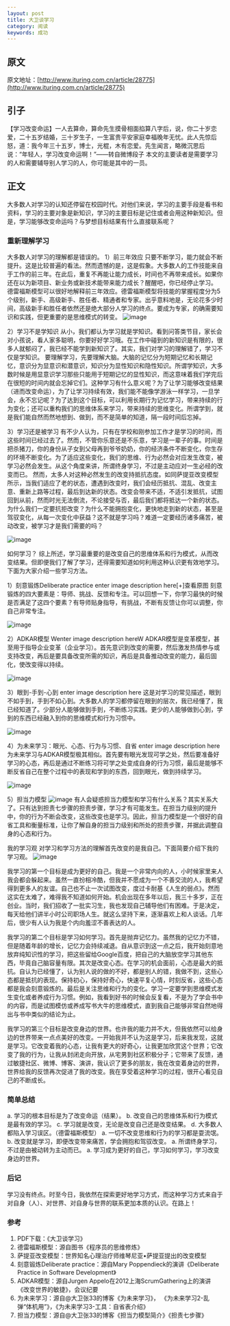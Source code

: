 ```yaml
---
layout: post
title: 大卫谈学习
category: 阅读
keywords: 成功
---
```

## 原文

原文地址：[http://www.ituring.com.cn/article/28775](http://www.ituring.com.cn/article/28775)

## 引子
【学习改变命运】一人去算命，算命先生摸骨相面掐算八字后，说，你二十岁恋爱，二十五岁结婚，三十岁生子，一生富贵平安家庭幸福晚年无忧。此人先惊后怒，道：我今年三十五岁，博士，光棍，木有恋爱。先生闻言，略微沉思后说：“年轻人，学习改变命运啊！”——转自微博段子
本文的主要读者是需要学习的人和需要辅导别人学习的人，你可能是其中的一员。

## 正文
大多数人对学习的认知还停留在校园时代。对他们来说，学习的主要手段是看书和资料，学习的主要对象是新知识，学习的主要目标是记住或者会用这种新知识。但是，学习能够改变命运吗？与梦想目标结果有什么直接联系呢？

### 重新理解学习
大多数人对学习的理解都是错误的。
1）前三年效应
只要不断学习，能力就会不断提升。这是比较普遍的看法。然而遗憾的是，这是假象。大多数人的工作技能来自于工作的前三年。在此后，重复不再能让能力成长，时间也不再带来成长。如果你还在以为新项目、新业务或新技术能带来能力成长？醒醒吧，你已经停止学习。
德雷福斯模型可以很好地解释前三年效应。德雷福斯模型将技能的掌握程度分为5个级别，新手、高级新手、胜任者、精通者和专家。出乎意料地是，无论花多少时间，高级新手和胜任者依然还是绝大部分人学习的终点。要成为专家，的确需要知识和实践，但更重要的是思维模式的转变。	
	![image](http://www.ituring.com.cn/download/01Y7yQpdrDJJ)

2）学习不是学知识
从小，我们都认为学习就是学知识。看到问答类节目，家长会对小孩说，看人家多聪明，你要好好学习哦。在工作中碰到的新知识是有限的，很多人就郁闷了，我已经不能学到新知识了。其实，我们对学习的理解错了，学习不仅是学知识。
要理解学习，先要理解大脑。大脑的记忆分为短期记忆和长期记忆，意识分为显意识和潜意识，知识分为显性知识和隐性知识。所谓学知识，大多数时候是用显意识学习那些只能用于短期记忆的显性知识，而这意味着我们学完后在很短的时间内就会忘掉它们。这种学习有什么意义呢？为了让学习能够改变结果（进而改变命运），为了让学习持续有效，我们能不能像学游泳一样学习，一旦学会，永不忘记呢？为了达到这个目标，可以利用长期行为记忆学习，带来持续的行为变化；还可以重构我们的思维体系来学习，带来持续的思维变化。所谓学到，就是我们能自然而然地想到、做到，而不是简单的知道，隔一段时间后忘掉。

3）学习还是被学习
有不少人认为，只有在学校和刚参加工作才是学习的时间，而这些时间已经过去了。然而，不管你乐意还是不乐意，学习是一辈子的事。时间是把杀猪刀，你的身份从子女到父母再到爷爷奶奶，你的经济条件不断变化，你生存的环境不断变化。为了适应这些变化，我们的思维、行为必然会对应发生改变，被学习必然会发生。从这个角度来讲，所谓终身学习，不过是主动应对一生必经的改变而已。
然而，太多人对这种必然发生的改变持抵抗态度。如同萨提亚改变模型所示，当我们适应了老的状态，遭遇到改变时，我们会经历抵抗、混乱、改变主意、重新上路等过程，最后到达新的状态。改变会带来不适，不适引发抵抗，试图回到从前，然而时光无法倒流，不论接受与否，最后我们都将抵达一个新的状态。为什么我们一定要抗拒改变？为什么不能拥抱变化，更快地走到新的状态，甚至是驾驭变化，从每一次变化中获益？这不就是学习吗？难道一定要经历诸多痛苦，被动改变，被学习才是我们需要的吗？ 

![image](http://www.ituring.com.cn/download/01Y7yQqbLiUT.small)

如何学习？
综上所述，学习最重要的是改变自己的思维体系和行为模式，从而改变结果。但即便我们了解了学习，还得需要知道如何利用这种认识更有效地学习。下面为大家介绍一些学习方法。

1）刻意锻炼Deliberate practice enter image description here[+]查看原图 刻意锻炼的四大要素是：导师、挑战、反馈和专注。可以回想一下，你学习最快的时候是否满足了这四个要素？有导师贴身指导，有挑战，不断有反馈让你可以调整，你自己非常专注。

![image](http://www.ituring.com.cn/download/01Y7yQqsjAsP.small)

2）ADKAR模型
Wenter image description hereW
ADKAR模型是变革模型，甚至用于指导企业变革（企业学习）。首先意识到改变的需要，然后激发热情参与或支持改变，再后是要具备改变所需的知识，再后是具备推动改变的能力，最后固化，使改变得以持续。

![image](http://www.ituring.com.cn/download/01Y7yQrBHsZ9)

3）眼到-手到-心到 enter image description here 这是对学习的常见描述，眼到不如手到，手到不如心到。大多数人的学习都停留在眼到的层次，我已经懂了，我已经知道了。少部分人能够做到手到，不断练习实践。更少的人能够做到心到，学到的东西已经融入到你的思维模式和行为习惯中。

![image](http://www.ituring.com.cn/download/01Y7yQs1XNZG)

4）为未来学习：眼光、心态、行为与习惯、自省 enter image description here 为未来学习与ADKAR模型极其相似。首先要有眼光发现可学之处，然后要准备好学习的心态，再后是通过不断练习将可学之处变成自身的行为习惯，最后是能够不断反省自己在整个过程中的表现和学到的东西，回到眼光，做到持续学习。

![image](http://www.ituring.com.cn/download/01Y7yQsDP4nt)

5）担当力模型 
![image](http://www.ituring.com.cn/download/01Y7yQsn7ZCo)
 有人会疑惑担当力模型和学习有什么关系？其实关系大了。只有达到担责七步骤的担责步骤，学习才有可能发生。在担当力级别的提升中，你的行为不断会改变，这些改变也是学习。因此，担当力模型是一个很好的自省工具和衡量标准，让你了解自身的担当力级别和所处的担责步骤，并据此调整自身的心态和行为。

我的学习观
对学习和学习方法的理解首先改变的是我自己。下面简要介绍下我的学习观。 
![image](http://www.ituring.com.cn/download/01Y7yQtAOqWI)

 我学习的第一个目标是成为更好的自己。我是一个非常内向的人，小时候家里来人我会都会躲起来。虽然一直扮相冷酷，但我并不愿成为一个不善交流的人，我希望得到更多人的友谊。自己也不止一次试图改变，度过卡耐基《人生的弱点》。然而这实在太难了，难得我不知道如何开始。机会出现在多年以后，我三十多岁，正在创业。当时，我们招收了一批实习生，我也发现自己辅导他们有困难。于是决定，每天给他们讲半小时公司职场人生。就这么坚持下来，逐渐喜欢上和人谈话。几年后，很少有人认为我是个内向羞涩不善表达的人。
 
我学习的第二个目标是学习如何学习。首先是抛弃记忆力。虽然我的记忆力不错，但是随着年龄的增长，记忆力会持续减退。自从意识到这一点之后，我开始刻意地放弃纯知识性的学习，把这些留给Google百度，把自己的大脑放空学习其他东西，毕竟自己脑容量有限。其次是改变心态。在学习的机会面前，心态是最大的抵抗。自认为已经懂了，认为别人说的做的不好，都是别人的错，我做不到，这些心态都是抵抗的表现。保持初心，保持好奇心，快速平复心情，时刻反省，这些心态都是我会刻意锻炼的。最后是关注思维和行为的变化。学习一定要学到思维模式发生变化或者养成行为习惯。例如，我看到好书的时候会反复看，不是为了学会书中的内容，而是试图模仿或养成写书大牛的思维模式，直到我自己能够非常自然地得出与书中类似的结论为止。

我学习的第三个目标是改变身边的世界。也许我的能力并不大，但我依然可以给身边的世界带来一点点美好的改变。一开始我并不认为这是学习，后来我发现，这就是学习。它改变着我的心态，让我有更大的好奇心，让我更加欣赏这个世界；它改变了我的行为，让我从封闭走向开放，从宅男到社区积极分子；它带来了反馈，通过敏捷社区、微博、博客、演讲，我认识了更多的朋友，我在改变着身边的世界，世界给我的反馈再次促进了我的改变。我在享受着这种学习的过程，很开心看见自己的不断成长。

### 简单总结
a. 学习的根本目标是为了改变命运（结果）。
b. 改变自己的思维体系和行为模式是最有效的学习。
c. 学习就是改变，无论是改变自己还是改变结果。
d. 大多数人都陷入学习误区。（德雷福斯模型）
a. 一切不改变思维和行为的学习都是耍流氓。
b. 改变就是学习，即便改变带来痛苦，学会拥抱和驾驭改变。
a. 所谓终身学习，不过是由被动转为主动而已。
a. 学习成为更好的自己，学习如何学习，学习改变身边的世界。

### 后记
学习没有终点。时至今日，我依然在探索更好地学习方式，而这种学习方式来自于对自身（人）、对世界、对自身与世界的联系更加本质的认识。在路上！

### 参考
1. PDF下载：《大卫谈学习》
2. 德雷福斯模型：源自图书《程序员的思维修炼》
3. 萨提亚改变模型：世界知名心理治疗师维琴尼亚•萨提亚提出的改变模型
4. 刻意锻炼Deliberate practice：源自Mary Poppendieck的演讲《Deliberate Practice in Software Development》
5. ADKAR模型：源自Jurgen Appelo在2012上海ScrumGathering上的演讲《改变世界的敏捷》，会议纪要
6. 为未来学习：源自@大卫张33的博客《为未来学习》， 《为未来学习2-乱弹“体机用”》，《为未来学习3-工具：自省表介绍》
7. 担当力模型：源自@大卫张33的博客《担当力模型简介》《担责七步骤》